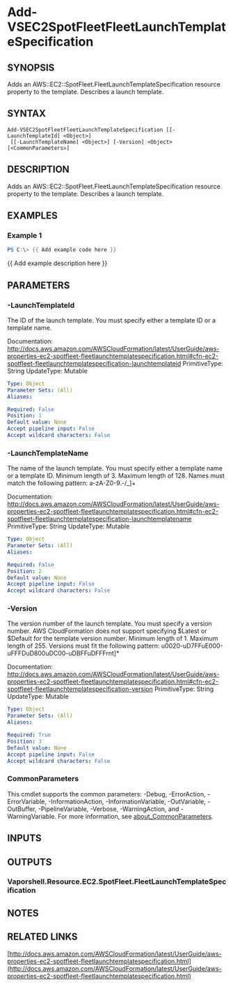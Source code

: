 # Add-VSEC2SpotFleetFleetLaunchTemplateSpecification

## SYNOPSIS
Adds an AWS::EC2::SpotFleet.FleetLaunchTemplateSpecification resource property to the template.
Describes a launch template.

## SYNTAX

```
Add-VSEC2SpotFleetFleetLaunchTemplateSpecification [[-LaunchTemplateId] <Object>]
 [[-LaunchTemplateName] <Object>] [-Version] <Object> [<CommonParameters>]
```

## DESCRIPTION
Adds an AWS::EC2::SpotFleet.FleetLaunchTemplateSpecification resource property to the template.
Describes a launch template.

## EXAMPLES

### Example 1
```powershell
PS C:\> {{ Add example code here }}
```

{{ Add example description here }}

## PARAMETERS

### -LaunchTemplateId
The ID of the launch template.
You must specify either a template ID or a template name.

Documentation: http://docs.aws.amazon.com/AWSCloudFormation/latest/UserGuide/aws-properties-ec2-spotfleet-fleetlaunchtemplatespecification.html#cfn-ec2-spotfleet-fleetlaunchtemplatespecification-launchtemplateid
PrimitiveType: String
UpdateType: Mutable

```yaml
Type: Object
Parameter Sets: (All)
Aliases:

Required: False
Position: 1
Default value: None
Accept pipeline input: False
Accept wildcard characters: False
```

### -LaunchTemplateName
The name of the launch template.
You must specify either a template name or a template ID.
Minimum length of 3.
Maximum length of 128.
Names must match the following pattern: a-zA-Z0-9.-/_\]+

Documentation: http://docs.aws.amazon.com/AWSCloudFormation/latest/UserGuide/aws-properties-ec2-spotfleet-fleetlaunchtemplatespecification.html#cfn-ec2-spotfleet-fleetlaunchtemplatespecification-launchtemplatename
PrimitiveType: String
UpdateType: Mutable

```yaml
Type: Object
Parameter Sets: (All)
Aliases:

Required: False
Position: 2
Default value: None
Accept pipeline input: False
Accept wildcard characters: False
```

### -Version
The version number of the launch template.
You must specify a version number.
AWS CloudFormation does not support specifying $Latest or $Default for the template version number.
Minimum length of 1.
Maximum length of 255.
Versions must fit the following pattern: u0020-uD7FFuE000-uFFFDuD800uDC00-uDBFFuDFFFrnt\]*

Documentation: http://docs.aws.amazon.com/AWSCloudFormation/latest/UserGuide/aws-properties-ec2-spotfleet-fleetlaunchtemplatespecification.html#cfn-ec2-spotfleet-fleetlaunchtemplatespecification-version
PrimitiveType: String
UpdateType: Mutable

```yaml
Type: Object
Parameter Sets: (All)
Aliases:

Required: True
Position: 3
Default value: None
Accept pipeline input: False
Accept wildcard characters: False
```

### CommonParameters
This cmdlet supports the common parameters: -Debug, -ErrorAction, -ErrorVariable, -InformationAction, -InformationVariable, -OutVariable, -OutBuffer, -PipelineVariable, -Verbose, -WarningAction, and -WarningVariable. For more information, see [about_CommonParameters](http://go.microsoft.com/fwlink/?LinkID=113216).

## INPUTS

## OUTPUTS

### Vaporshell.Resource.EC2.SpotFleet.FleetLaunchTemplateSpecification
## NOTES

## RELATED LINKS

[http://docs.aws.amazon.com/AWSCloudFormation/latest/UserGuide/aws-properties-ec2-spotfleet-fleetlaunchtemplatespecification.html](http://docs.aws.amazon.com/AWSCloudFormation/latest/UserGuide/aws-properties-ec2-spotfleet-fleetlaunchtemplatespecification.html)


